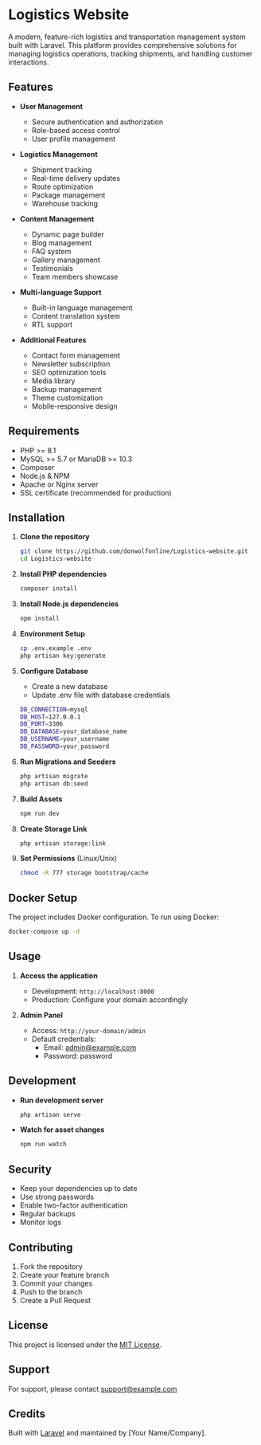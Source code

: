 # Logistics Website

A modern, feature-rich logistics and transportation management system built with Laravel. This platform provides comprehensive solutions for managing logistics operations, tracking shipments, and handling customer interactions.

## Features

- **User Management**
  - Secure authentication and authorization
  - Role-based access control
  - User profile management

- **Logistics Management**
  - Shipment tracking
  - Real-time delivery updates
  - Route optimization
  - Package management
  - Warehouse tracking

- **Content Management**
  - Dynamic page builder
  - Blog management
  - FAQ system
  - Gallery management
  - Testimonials
  - Team members showcase

- **Multi-language Support**
  - Built-in language management
  - Content translation system
  - RTL support

- **Additional Features**
  - Contact form management
  - Newsletter subscription
  - SEO optimization tools
  - Media library
  - Backup management
  - Theme customization
  - Mobile-responsive design

## Requirements

- PHP >= 8.1
- MySQL >= 5.7 or MariaDB >= 10.3
- Composer
- Node.js & NPM
- Apache or Nginx server
- SSL certificate (recommended for production)

## Installation

1. **Clone the repository**
   ```bash
   git clone https://github.com/donwolfonline/Logistics-website.git
   cd Logistics-website
   ```

2. **Install PHP dependencies**
   ```bash
   composer install
   ```

3. **Install Node.js dependencies**
   ```bash
   npm install
   ```

4. **Environment Setup**
   ```bash
   cp .env.example .env
   php artisan key:generate
   ```

5. **Configure Database**
   - Create a new database
   - Update .env file with database credentials
   ```bash
   DB_CONNECTION=mysql
   DB_HOST=127.0.0.1
   DB_PORT=3306
   DB_DATABASE=your_database_name
   DB_USERNAME=your_username
   DB_PASSWORD=your_password
   ```

6. **Run Migrations and Seeders**
   ```bash
   php artisan migrate
   php artisan db:seed
   ```

7. **Build Assets**
   ```bash
   npm run dev
   ```

8. **Create Storage Link**
   ```bash
   php artisan storage:link
   ```

9. **Set Permissions** (Linux/Unix)
   ```bash
   chmod -R 777 storage bootstrap/cache
   ```

## Docker Setup

The project includes Docker configuration. To run using Docker:

```bash
docker-compose up -d
```

## Usage

1. **Access the application**
   - Development: `http://localhost:8000`
   - Production: Configure your domain accordingly

2. **Admin Panel**
   - Access: `http://your-domain/admin`
   - Default credentials:
     - Email: admin@example.com
     - Password: password

## Development

- **Run development server**
  ```bash
  php artisan serve
  ```

- **Watch for asset changes**
  ```bash
  npm run watch
  ```

## Security

- Keep your dependencies up to date
- Use strong passwords
- Enable two-factor authentication
- Regular backups
- Monitor logs

## Contributing

1. Fork the repository
2. Create your feature branch
3. Commit your changes
4. Push to the branch
5. Create a Pull Request

## License

This project is licensed under the [MIT License](LICENSE).

## Support

For support, please contact [support@example.com](mailto:support@example.com)

## Credits

Built with [Laravel](https://laravel.com/) and maintained by [Your Name/Company].
